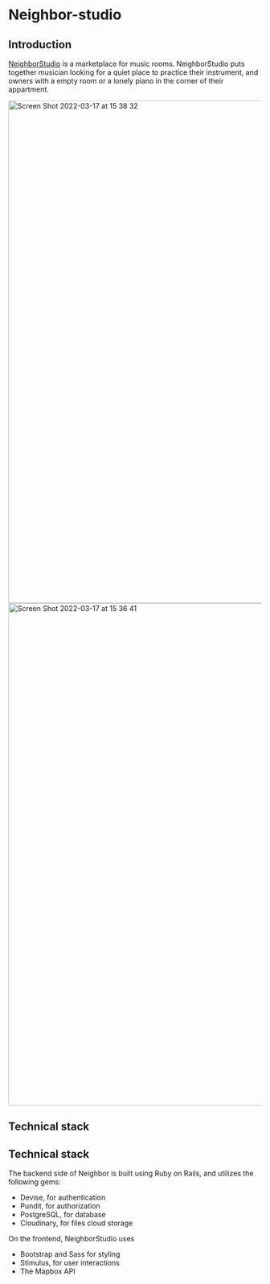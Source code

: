 # Neighbor-studio

## Introduction

[NeighborStudio](https://neighbor-studio.herokuapp.com/) is a marketplace for music rooms. NeighborStudio puts together musician looking for a quiet place to practice their instrument, and owners with a empty room or a lonely piano in the corner of their appartment.

<img width="1000" alt="Screen Shot 2022-03-17 at 15 38 32" src="https://user-images.githubusercontent.com/39847270/158751386-b13f469c-e8de-428e-b4d1-0335ed68552f.png">


<img width="1000" alt="Screen Shot 2022-03-17 at 15 36 41" src="https://user-images.githubusercontent.com/39847270/158751140-29e17991-736b-4510-9931-2b19ddbe0ec5.png">



## Technical stack

## Technical stack

The backend side of Neighbor is built using Ruby on Rails, and utilizes the following gems:
 
- Devise, for authentication
- Pundit, for authorization
- PostgreSQL, for database
- Cloudinary, for files cloud storage

On the frontend, NeighborStudio uses 
- Bootstrap and Sass for styling
- Stimulus, for user interactions
- The Mapbox API
